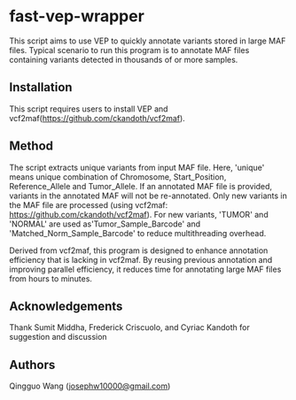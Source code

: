 fast-vep-wrapper
================

This script aims to use VEP to quickly annotate variants stored in large MAF files. Typical scenario to run this program is to annotate MAF files containing variants detected in thousands of or more samples. 

Installation
------------

This script requires users to install VEP and vcf2maf(https://github.com/ckandoth/vcf2maf).

Method
------

The script extracts unique variants from input MAF file. Here, 'unique' means unique combination of Chromosome, Start_Position, Reference_Allele and Tumor_Allele. If an annotated MAF file is provided, variants in the annotated MAF will not be re-annotated. Only new variants in the MAF file are processed (using vcf2maf: https://github.com/ckandoth/vcf2maf). For new variants, 'TUMOR' and 'NORMAL' are used as'Tumor_Sample_Barcode' and 'Matched_Norm_Sample_Barcode' to reduce multithreading overhead.

Derived from vcf2maf, this program is designed to enhance annotation efficiency that is lacking in vcf2maf. By reusing previous annotation and improving parallel efficiency, it reduces time for annotating large MAF files from hours to minutes.

Acknowledgements
----------------

Thank Sumit Middha, Frederick Criscuolo, and Cyriac Kandoth for suggestion and discussion

Authors
-------

Qingguo Wang (josephw10000@gmail.com)

